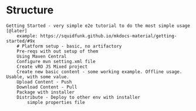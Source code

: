 # Structure

    Getting Started - very simple e2e tutorial to do the most simple usage [@later]
        example: https://squidfunk.github.io/mkdocs-material/getting-started/#9x
        # Platform setup - basic, no artifactory
        Pre-reqs with out setup of them
        Using Maven Central
        Configure mvn setting.xml file
        Create vRO JS Mixed project
        Create new basic content - some working example. Offline usage. Usable, with some value.
        Upload Content - Push
        Download Content - Pull
        Package with installer
        Distribute - Deploy to other env with installer
            simple properties file

